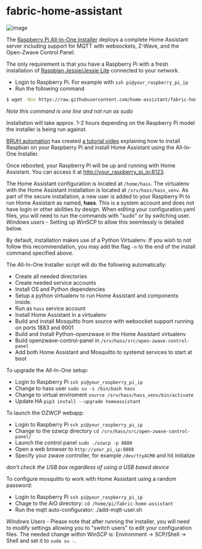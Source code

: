 # fabric-home-assistant


 ![image](images/hass_plu_fabric_logo.png)

The [Raspberry Pi All-In-One Installer](https://github.com/home-assistant/fabric-home-assistant) deploys a complete Home Assistant server including support for MQTT with websockets, Z-Wave, and the Open-Zwave Control Panel.

The only requirement is that you have a Raspberry Pi with a fresh installation of [Raspbian Jessie/Jessie Lite](https://www.raspberrypi.org/downloads/raspbian/) connected to your network.

*  Login to Raspberry Pi. For example with `ssh pi@your_raspberry_pi_ip`
*  Run the following command

```bash
$ wget -Nnv https://raw.githubusercontent.com/home-assistant/fabric-home-assistant/master/hass_rpi_installer.sh && bash hass_rpi_installer.sh
```
*Note this command is one line and not run as sudo*

Installation will take approx. 1-2 hours depending on the Raspberry Pi model the installer is being run against.

[BRUH automation](http://www.bruhautomation.com) has created [a tutorial video](https://www.youtube.com/watch?v=VGl3KTrYo6s) explaining how to install Raspbian on your Raspberry Pi and install Home Assistant using the All-In-One Installer.

Once rebooted, your Raspberry Pi will be up and running with Home Assistant. You can access it at [http://your_raspberry_pi_ip:8123](http://your_raspberry_pi_ip:8123).

The Home Assistant configuration is located at `/home/hass`. The virtualenv with the Home Assistant installation is located at `/srv/hass/hass_venv`. As part of the secure installation, a new user is added to your Raspberry Pi to run Home Assistant as named, **hass**. This is a system account and does not have login or other abilities by design. When editing your configuration.yaml files, you will need to run the commands with "sudo" or by switching user.
*Windows users* - Setting up WinSCP to allow this seemlessly is detailed below.

By default, installation makes use of a Python Virtualenv. If you wish to not follow this recommendation, you may add the flag `-n` to the end of the install command specified above.

The All-In-One Installer script will do the following automatically:

*  Create all needed directories
*  Create needed service accounts
*  Install OS and Python dependencies
*  Setup a python virtualenv to run Home Assistant and components inside.
*  Run as `hass` service account
*  Install Home Assistant in a virtualenv
*  Build and install Mosquitto from source with websocket support running on ports 1883 and 9001
*  Build and Install Python-openzwave in the Home Assistant virtualenv
*  Build openzwave-control-panel in `/srv/hass/src/open-zwave-control-panel`
*  Add both Home Assistant and Mosquitto to systemd services to start at boot


To upgrade the All-In-One setup:

*  Login to Raspberry Pi ```ssh pi@your_raspberry_pi_ip```
*  Change to hass user `sudo su -s /bin/bash hass`
*  Change to virtual enviroment `source /srv/hass/hass_venv/bin/activate`
*  Update HA `pip3 install --upgrade homeassistant`

To launch the OZWCP webapp:

*  Login to Raspberry Pi `ssh pi@your_raspberry_pi_ip`
*  Change to the ozwcp directory `cd /srv/hass/src/open-zwave-control-panel/`
*  Launch the control panel `sudo ./ozwcp -p 8888`
*  Open a web browser to `http://your_pi_ip:8888`
*  Specify your zwave controller, for example `/dev/ttyACM0` and hit initialize
  
*don't check the USB box regardless of using a USB based device*

To configure mosquitto to work with Home Assistant using a random password:

* Login to Raspberry Pi `ssh pi@your_raspberry_pi_ip`
* Chage to the AiO directory: `cd /home/pi/fabric-home-assistant`
* Run the mqtt auto-configurator: ./add-mqtt-user.sh

*Windows Users* - Please note that after running the installer, you will need to modify settings allowing you to "switch users" to edit your configuration files. The needed change within WinSCP is: Environment -> SCP/Shell -> Shell and set it to `sudo su -`.
